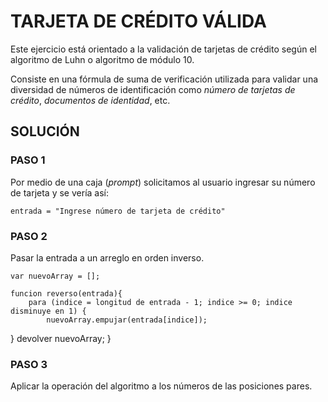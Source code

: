 # TARJETA DE CRÉDITO VÁLIDA

Este ejercicio está orientado a la validación de tarjetas de crédito según el algoritmo de Luhn o algoritmo de módulo 10. 

Consiste en una fórmula de suma de verificación utilizada para validar una diversidad de números de identificación como _número de tarjetas de crédito_, _documentos de identidad_, etc.

## SOLUCIÓN

### PASO 1

Por medio de una caja (_prompt_) solicitamos al usuario ingresar su número de tarjeta y se vería así:

    entrada = "Ingrese número de tarjeta de crédito"

### PASO 2

Pasar la entrada a un arreglo en orden inverso.

    var nuevoArray = [];

    funcion reverso(entrada){
        para (indice = longitud de entrada - 1; indice >= 0; indice disminuye en 1) {
            nuevoArray.empujar(entrada[indice]);
  }
  devolver nuevoArray;
}

### PASO 3

Aplicar la operación del algoritmo a los números de las posiciones pares.
